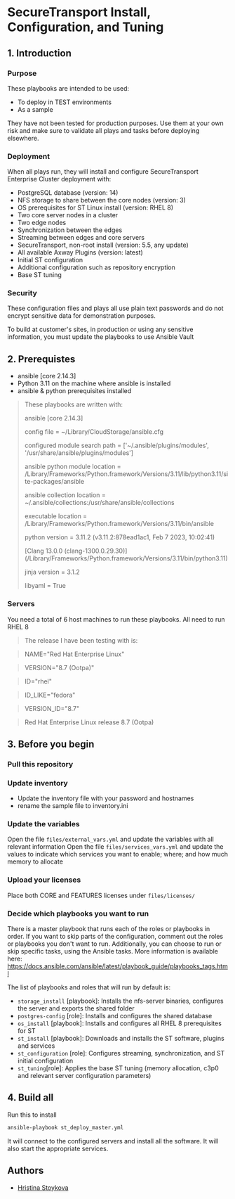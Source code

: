 # SecureTransport Install, Configuration, and Tuning


## 1. Introduction

### Purpose

These playbooks are intended to be used:
* To deploy in TEST environments
* As a sample 

They have not been tested for production purposes. 
Use them at your own risk and make sure to validate all plays and tasks before deploying elsewhere.

### Deployment

When all plays  run, they will install and configure SecureTransport Enterprise Cluster deployment with:

- PostgreSQL database (version: 14)
- NFS storage to share between the core nodes (version: 3)
- OS prerequisites for ST Linux install (version: RHEL 8)
- Two core server nodes in a cluster
- Two edge nodes
- Synchronization between the edges
- Streaming between edges and core servers
- SecureTransport, non-root install (version: 5.5, any update)
- All available Axway Plugins (version: latest)
- Initial ST configuration
- Additional configuration such as repository encryption
- Base ST tuning

### Security

These configuration files and plays all use plain text passwords and do not encrypt sensitive data for demonstration purposes.

To build at customer's sites, in production or using any sensitive information, you must update the playbooks to use Ansible Vault


## 2. Prerequistes

- ansible [core 2.14.3]
- Python 3.11 on the machine where ansible is installed
- ansible & python prerequisites installed

> These playbooks are written with:
> 
> ansible [core 2.14.3]
> 
> config file = ~/Library/CloudStorage/ansible.cfg
> 
> configured module search path = ['~/.ansible/plugins/modules', '/usr/share/ansible/plugins/modules']
> 
>  ansible python module location = /Library/Frameworks/Python.framework/Versions/3.11/lib/python3.11/site-packages/ansible
> 
>  ansible collection location = ~/.ansible/collections:/usr/share/ansible/collections
> 
>  executable location = /Library/Frameworks/Python.framework/Versions/3.11/bin/ansible
> 
>  python version = 3.11.2 (v3.11.2:878ead1ac1, Feb  7 2023, 10:02:41) 
> 
> [Clang 13.0.0 (clang-1300.0.29.30)] (/Library/Frameworks/Python.framework/Versions/3.11/bin/python3.11)
> 
>  jinja version = 3.1.2
> 
>  libyaml = True

### Servers

You need a total of 6 host machines to run these playbooks.
All need to run RHEL 8

> The release I have been testing with is:

> NAME="Red Hat Enterprise Linux"

> VERSION="8.7 (Ootpa)"

> ID="rhel"

> ID_LIKE="fedora"

> VERSION_ID="8.7"

> Red Hat Enterprise Linux release 8.7 (Ootpa)
## 3. Before you begin

### Pull this repository

### Update inventory
- Update the inventory file with your password and hostnames
- rename the sample file to inventory.ini

### Update the variables

Open the file `files/external_vars.yml` and update the variables with all relevant information
Open the file `files/services_vars.yml` and  update the values to indicate which services you want to enable; where; and how much memory to allocate

### Upload your licenses

Place both CORE and FEATURES licenses under `files/licenses/`
### Decide which playbooks you want to run

There is a master playbook that runs each of the roles or playbooks in order. If you want to skip parts of the configuration, 
comment out the roles or playbooks you don't want to run. 
Additionally, you can choose to run or skip specific tasks, using the Ansible tasks. 
More information is available here: https://docs.ansible.com/ansible/latest/playbook_guide/playbooks_tags.html

The list of playbooks and roles that will run by default is:

- `storage_install` [playbook]: Installs the nfs-server binaries, configures the server and exports the shared folder
- `postgres-config` [role]: Installs and configures the shared database
- `os_install` [playbook]: Installs and configures all RHEL 8 prerequisites for ST
- `st_install` [playbook]: Downloads and installs the ST software, plugins and services
- `st_configuration` [role]: Configures streaming, synchronization, and ST initial configuration
- `st_tuning`[role]: Applies the base ST tuning (memory allocation, c3p0 and relevant server configuration parameters)

## 4. Build all


Run this to install

```bash
ansible-playbook st_deploy_master.yml
```


It will connect to the configured servers and install all the software. It will also start the appropriate services.


## Authors
- [Hristina Stoykova](mailto:hstoykova@axway.com)